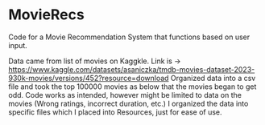 # MovieRecs
Code for a Movie Recommendation System that functions based on user input.

Data came from list of movies on Kaggkle. Link is -> https://www.kaggle.com/datasets/asaniczka/tmdb-movies-dataset-2023-930k-movies/versions/452?resource=download
Organized data into a csv file and took the top 100000 movies as below that the movies began to get odd. 
Code works as intended, however might be limited to data on the movies (Wrong ratings, incorrect duration, etc.)
I organized the data into specific files which I placed into Resources, just for ease of use.
